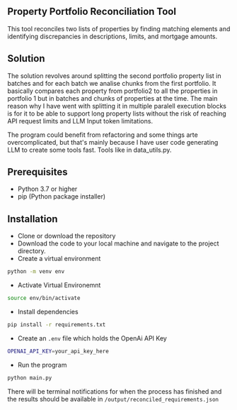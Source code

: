 ## Property Portfolio Reconciliation Tool
 This tool reconciles two lists of properties by finding matching elements and identifying discrepancies in descriptions, limits, and mortgage amounts.

## Solution

The solution revolves around splitting the second portfolio property list in batches and for each batch we analise chunks from the first portfolio. It basically compares each property from portfolio2 to all the properties in portfolio 1 but in batches and chunks of properties at the time. 
The main reason why I have went with splitting it in multiple paralell execution blocks is for it to be able to support long property lists without the risk of reaching API request limits and LLM Input token limitations.

The program could benefit from refactoring and some things arte overcomplicated, but that's mainly because I have user code generating LLM to create some tools fast. Tools like in data_utils.py.



## Prerequisites

 - Python 3.7 or higher
 - pip (Python package installer)

## Installation

 - Clone or download the repository
 - Download the code to your local machine and navigate to the project directory.
 - Create a virtual environment
 ```bash
 python -m venv env
 ```
 - Activate Virtual Environemnt
 ```bash
 source env/bin/activate
 ```
  - Install dependencies
  ```bash
  pip install -r requirements.txt
  ```
 - Create an `.env` file which holds the OpenAi API Key

 ```bash
 OPENAI_API_KEY=your_api_key_here
 ```

 - Run the program
 ```bash
 python main.py
```

There will be terminal notifications for when the process has finished and the results should be available in `/output/reconciled_requirements.json`
